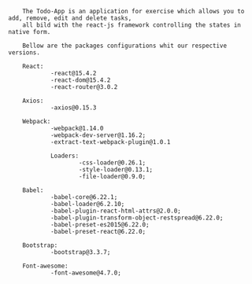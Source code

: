         The Todo-App is an application for exercise which allows you to add, remove, edit and delete tasks, 
        all bild with the react-js framework controlling the states in native form.
        
        Bellow are the packages configurations whit our respective versions.
        
        React:
                -react@15.4.2 
                -react-dom@15.4.2
                -react-router@3.0.2
                
        Axios: 
                -axios@0.15.3
        
        Webpack:
                -webpack@1.14.0 
                -webpack-dev-server@1.16.2;
                -extract-text-webpack-plugin@1.0.1 
                
                Loaders:
                        -css-loader@0.26.1; 
                        -style-loader@0.13.1; 
                        -file-loader@0.9.0;
        
        Babel:
                -babel-core@6.22.1;
                -babel-loader@6.2.10;
                -babel-plugin-react-html-attrs@2.0.0;
                -babel-plugin-transform-object-restspread@6.22.0;
                -babel-preset-es2015@6.22.0;
                -babel-preset-react@6.22.0;
        
        Bootstrap:
                -bootstrap@3.3.7; 
        
        Font-awesome:
                -font-awesome@4.7.0;
        
        
